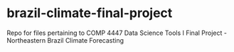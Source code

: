 # brazil-climate-final-project
Repo for files pertaining to COMP 4447 Data Science Tools I Final Project - Northeastern Brazil Climate Forecasting
